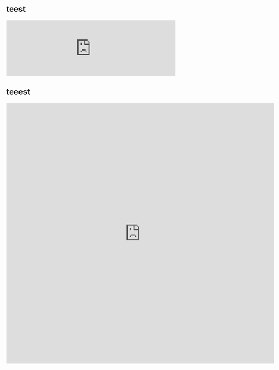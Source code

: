<style>
  embed 
  {
    max-width: 90%;
    max-height: 60%;
  }
</style>

## teest

<embed src="https://bwuah.github.io/Stochastik_Rev.pdf" style="width:100%" type='application/pdf'>

## teeest

<iframe src="http://docs.google.com/gview?url=https://bwuah.github.io/Stochastik_Rev.pdf&embedded=true" style="width:718px; height:700px;" frameborder="0"></iframe>
